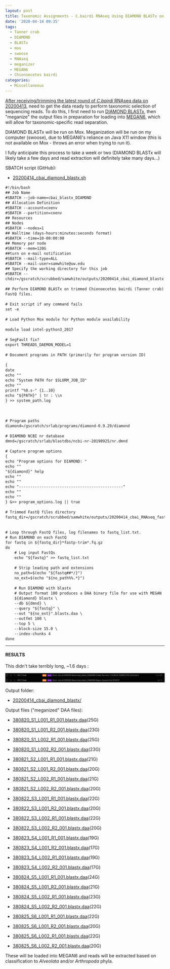 ```yaml
---
layout: post
title: Taxonomic Assignments - C.bairdi RNAseq Using DIAMOND BLASTx on Mox and MEGAN6 Meganizer on swoose
date: '2020-04-14 09:35'
tags:
  - Tanner crab
  - DIAMOND
  - BLASTx
  - mox
  - swoose
  - RNAseq
  - meganizer
  - MEGAN6
  - Chionoecetes bairdi
categories:
  - Miscellaneous
---
```

[After receiving/trimming the latest round of _C.bairdi_ RNAseq data on 20200413](https://robertslab.github.io/sams-notebook/2020/04/13/Data-Received-C.bairdi-RNAseq-from-NWGSC.html), need to get the data ready to perform taxonomic selection of sequencing reads. To do this, I first need to run [DIAMOND BLASTx](https://github.com/bbuchfink/diamond), then "meganize" the output files in preparation for loading into [MEGAN6](https://uni-tuebingen.de/fakultaeten/mathematisch-naturwissenschaftliche-fakultaet/fachbereiche/informatik/lehrstuehle/algorithms-in-bioinformatics/software/megan6/), which will allow for taxonomic-specific read separation.

DIAMOND BLASTx will be run on Mox. Meganization will be run on my computer (swoose), due to MEGAN6's reliance on Java X11 window (this is not available on Mox - throws an error when trying to run it).

I fully anticipate this process to take a week or two (DIAMOND BLASTx will likely take a few days and read extraction will definitely take many days...)



SBATCH script (GitHub):

- [20200414_cbai_diamond_blastx.sh](https://github.com/RobertsLab/sams-notebook/blob/master/sbatch_scripts/20200414_cbai_diamond_blastx.sh)

```shell
#!/bin/bash
## Job Name
#SBATCH --job-name=cbai_blastx_DIAMOND
## Allocation Definition
#SBATCH --account=coenv
#SBATCH --partition=coenv
## Resources
## Nodes
#SBATCH --nodes=1
## Walltime (days-hours:minutes:seconds format)
#SBATCH --time=10-00:00:00
## Memory per node
#SBATCH --mem=120G
##turn on e-mail notification
#SBATCH --mail-type=ALL
#SBATCH --mail-user=samwhite@uw.edu
## Specify the working directory for this job
#SBATCH --chdir=/gscratch/scrubbed/samwhite/outputs/20200414_cbai_diamond_blastx

## Perform DIAMOND BLASTx on trimmed Chionoecetes bairdi (Tanner crab) FastQ files.

# Exit script if any command fails
set -e

# Load Python Mox module for Python module availability

module load intel-python3_2017

# SegFault fix?
export THREADS_DAEMON_MODEL=1

# Document programs in PATH (primarily for program version ID)

{
date
echo ""
echo "System PATH for $SLURM_JOB_ID"
echo ""
printf "%0.s-" {1..10}
echo "${PATH}" | tr : \\n
} >> system_path.log



# Program paths
diamond=/gscratch/srlab/programs/diamond-0.9.29/diamond

# DIAMOND NCBI nr database
dmnd=/gscratch/srlab/blastdbs/ncbi-nr-20190925/nr.dmnd

# Capture program options
{
echo "Program options for DIAMOND: "
echo ""
"${diamond}" help
echo ""
echo ""
echo "----------------------------------------------"
echo ""
echo ""
} &>> program_options.log || true

# Trimmed FastQ files directory
fastq_dir=/gscratch/scrubbed/samwhite/outputs/20200414_cbai_RNAseq_fastp_trimming/


# Loop through FastQ files, log filenames to fastq_list.txt.
# Run DIAMOND on each FastQ
for fastq in ${fastq_dir}*fastp-trim*.fq.gz
do
	# Log input FastQs
	echo "${fastq}" >> fastq_list.txt

	# Strip leading path and extensions
	no_path=$(echo "${fastq##*/}")
	no_ext=$(echo "${no_path%%.*}")

	# Run DIAMOND with blastx
	# Output format 100 produces a DAA binary file for use with MEGAN
	${diamond} blastx \
	--db ${dmnd} \
	--query "${fastq}" \
	--out "${no_ext}".blastx.daa \
	--outfmt 100 \
	--top 5 \
	--block-size 15.0 \
	--index-chunks 4
done
```

---

#### RESULTS

This didn't take terribly long, ~1.6 days :

![diamond/meganization runtime](https://github.com/RobertsLab/sams-notebook/blob/master/images/screencaps/20200414_cbai_diamond_blastx_runtime.png?raw=true)

Output folder:

- [20200414_cbai_diamond_blastx/](https://gannet.fish.washington.edu/Atumefaciens/20200414_cbai_diamond_blastx/)


Output files ("meganized" DAA files):

- [380820_S1_L001_R1_001.blastx.daa](https://gannet.fish.washington.edu/Atumefaciens/380820_S1_L001_R1_001.blastx.daa)(25G)

- [380820_S1_L001_R2_001.blastx.daa](https://gannet.fish.washington.edu/Atumefaciens/380820_S1_L001_R2_001.blastx.daa)(23G)

- [380820_S1_L002_R1_001.blastx.daa](https://gannet.fish.washington.edu/Atumefaciens/380820_S1_L002_R1_001.blastx.daa)(25G)

- [380820_S1_L002_R2_001.blastx.daa](https://gannet.fish.washington.edu/Atumefaciens/380820_S1_L002_R2_001.blastx.daa)(23G)

- [380821_S2_L001_R1_001.blastx.daa](https://gannet.fish.washington.edu/Atumefaciens/380821_S2_L001_R1_001.blastx.daa)(21G)

- [380821_S2_L001_R2_001.blastx.daa](https://gannet.fish.washington.edu/Atumefaciens/380821_S2_L001_R2_001.blastx.daa)(20G)

- [380821_S2_L002_R1_001.blastx.daa](https://gannet.fish.washington.edu/Atumefaciens/380821_S2_L002_R1_001.blastx.daa)(21G)

- [380821_S2_L002_R2_001.blastx.daa](https://gannet.fish.washington.edu/Atumefaciens/380821_S2_L002_R2_001.blastx.daa)(20G)

- [380822_S3_L001_R1_001.blastx.daa](https://gannet.fish.washington.edu/Atumefaciens/380822_S3_L001_R1_001.blastx.daa)(22G)

- [380822_S3_L001_R2_001.blastx.daa](https://gannet.fish.washington.edu/Atumefaciens/380822_S3_L001_R2_001.blastx.daa)(20G)

- [380822_S3_L002_R1_001.blastx.daa](https://gannet.fish.washington.edu/Atumefaciens/380822_S3_L002_R1_001.blastx.daa)(22G)

- [380822_S3_L002_R2_001.blastx.daa](https://gannet.fish.washington.edu/Atumefaciens/380822_S3_L002_R2_001.blastx.daa)(20G)

- [380823_S4_L001_R1_001.blastx.daa](https://gannet.fish.washington.edu/Atumefaciens/380823_S4_L001_R1_001.blastx.daa)(19G)

- [380823_S4_L001_R2_001.blastx.daa](https://gannet.fish.washington.edu/Atumefaciens/380823_S4_L001_R2_001.blastx.daa)(17G)

- [380823_S4_L002_R1_001.blastx.daa](https://gannet.fish.washington.edu/Atumefaciens/380823_S4_L002_R1_001.blastx.daa)(19G)

- [380823_S4_L002_R2_001.blastx.daa](https://gannet.fish.washington.edu/Atumefaciens/380823_S4_L002_R2_001.blastx.daa)(17G)

- [380824_S5_L001_R1_001.blastx.daa](https://gannet.fish.washington.edu/Atumefaciens/380824_S5_L001_R1_001.blastx.daa)(24G)

- [380824_S5_L001_R2_001.blastx.daa](https://gannet.fish.washington.edu/Atumefaciens/380824_S5_L001_R2_001.blastx.daa)(21G)

- [380824_S5_L002_R1_001.blastx.daa](https://gannet.fish.washington.edu/Atumefaciens/380824_S5_L002_R1_001.blastx.daa)(23G)

- [380824_S5_L002_R2_001.blastx.daa](https://gannet.fish.washington.edu/Atumefaciens/380824_S5_L002_R2_001.blastx.daa)(22G)

- [380825_S6_L001_R1_001.blastx.daa](https://gannet.fish.washington.edu/Atumefaciens/380825_S6_L001_R1_001.blastx.daa)(22G)

- [380825_S6_L001_R2_001.blastx.daa](https://gannet.fish.washington.edu/Atumefaciens/380825_S6_L001_R2_001.blastx.daa)(20G)

- [380825_S6_L002_R1_001.blastx.daa](https://gannet.fish.washington.edu/Atumefaciens/380825_S6_L002_R1_001.blastx.daa)(22G)

- [380825_S6_L002_R2_001.blastx.daa](https://gannet.fish.washington.edu/Atumefaciens/380825_S6_L002_R2_001.blastx.daa)(20G)


These will be loaded into MEGAN6 and reads will be extracted based on classification to _Alveolata_ and/or _Arthropoda_ phyla.
